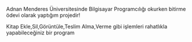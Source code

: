  Adnan Menderes Üniversitesinde Bilgisayar Programcılığı okurken bitirme ödevi olarak yaptığım projedir!                                    
 
 Kitap Ekle,Sil,Görüntüle,Teslim Alma,Verme gibi işlemleri rahatlıkla yapabileceğiniz bir program
